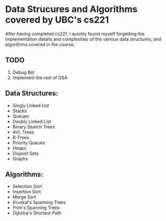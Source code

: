 # Data Strucures and Algorithms covered by UBC's cs221

After having completed cs221, I quickly found myself forgetting the implementation
details and complexities of the various data structures, and algorithms covered in
the course.

## TODO
1. Debug Bst
2. Implement the rest of DSA

## Data Structures:
- Singly Linked List
- Stacks
- Queues
- Doubly Linked List
- Binary Search Trees
- AVL Trees
- B-Trees
- Priority Queues
- Heaps
- Disjoint Sets
- Graphs

## Algorithms:
- Selection Sort
- Insertion Sort
- Merge Sort
- Kruskal's Spanning Trees
- Prim's Spanning Trees
- Dijkstra's Shortest Path
